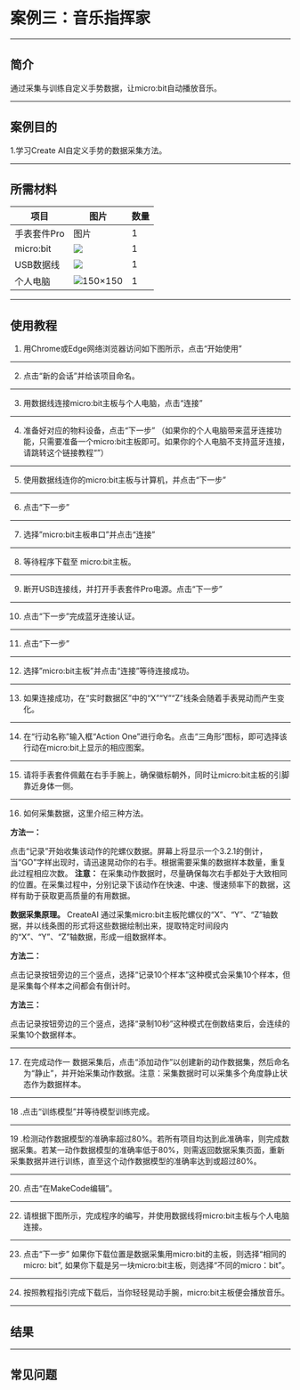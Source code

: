 # 案例三：音乐指挥家

___
## 简介 
通过采集与训练自定义手势数据，让micro:bit自动播放音乐。
___
## 案例目的

1.学习Create AI自定义手势的数据采集方法。
___
## 所需材料
|项目|图片|数量|
|--|--|--|
|手表套件Pro|图片|1|
|micro:bit|![](https://wiki-media-ef.oss-cn-hongkong.aliyuncs.com/docs/microbit/getting-started/microbit-jacdac-smartexploration-kit/images/microbit%20%E6%AD%A3(1).png)|1|
|USB数据线|![](https://wiki-media-ef.oss-cn-hongkong.aliyuncs.com/docs/microbit/getting-started/microbit-jacdac-smartexploration-kit/images/sensor/usb%20cable1.png)|1|
|个人电脑|![](microbit-smart-climate-kit-case-01-04.png (150×150))|1|
___
## 使用教程
1. 用Chrome或Edge网络浏览器访问[]()如下图所示，点击“开始使用”


___
2. 点击“新的会话”并给该项目命名。


___
3. 用数据线连接micro:bit主板与个人电脑，点击“连接”


___
4. 准备好对应的物料设备，点击“下一步”
（如果你的个人电脑带来蓝牙连接功能，只需要准备一个micro:bit主板即可。如果你的个人电脑不支持蓝牙连接，请跳转这个链接教程“”）


___
5. 使用数据线连你的micro:bit主板与计算机，并点击“下一步”


___
6. 点击“下一步”


___
7. 选择”micro:bit主板串口”并点击“连接”


___
8. 等待程序下载至 micro:bit主板。


___
9. 断开USB连接线，并打开手表套件Pro电源。点击“下一步”


___
10. 点击“下一步”完成蓝牙连接认证。


___
11. 点击“下一步”


___
12. 选择”micro:bit主板”并点击“连接”等待连接成功。


___
13. 如果连接成功，在“实时数据区”中的“X”“Y”“Z”线条会随着手表晃动而产生变化。


___
14. 在“行动名称”输入框“Action One”进行命名。点击“三角形”图标，即可选择该行动在micro:bit上显示的相应图案。



___
15. 请将手表套件佩戴在右手手腕上，确保徽标朝外，同时让micro:bit主板的引脚靠近身体一侧。


___
16. 如何采集数据，这里介绍三种方法。

**方法一：**

点击“记录”开始收集该动作的陀螺仪数据。屏幕上将显示一个3.2.1的倒计，当“GO”字样出现时，请迅速晃动你的右手。根据需要采集的数据样本数量，重复此过程相应次数。
**注意：** 在采集动作数据时，尽量确保每次右手都处于大致相同的位置。在采集过程中，分别记录下该动作在快速、中速、慢速频率下的数据，这样有助于获取更高质量的有用数据。


**数据采集原理。**
CreateAI 通过采集micro:bit主板陀螺仪的“X”、“Y”、“Z”轴数据，并以线条图的形式将这些数据绘制出来，提取特定时间段内的“X”、“Y”、“Z”轴数据，形成一组数据样本。

**方法二：**

点击记录按钮旁边的三个竖点，选择“记录10个样本”这种模式会采集10个样本，但是采集每个样本之间都会有倒计时。



**方法三：**

点击记录按钮旁边的三个竖点，选择“录制10秒”这种模式在倒数结束后，会连续的采集10个数据样本。


___
17. 在完成动作一 数据采集后，点击“添加动作”以创建新的动作数据集，然后命名为“静止”，并开始采集动作数据。注意：采集数据时可以采集多个角度静止状态作为数据样本。



___
18 .点击“训练模型”并等待模型训练完成。


___
19 .检测动作数据模型的准确率超过80%。若所有项目均达到此准确率，则完成数据采集。若某一动作数据模型的准确率低于80%，则需返回数据采集页面，重新采集数据并进行训练，直至这个动作数据模型的准确率达到或超过80%。

___
20. 点击“在MakeCode编辑”。


___
22. 请根据下图所示，完成程序的编写，并使用数据线将micro:bit主板与个人电脑连接。

___
23. 点击“下一步”
如果你下载位置是数据采集用micro:bit的主板，则选择“相同的micro: bit”, 如果你下载是另一块micro:bit主板，则选择“不同的micro：bit”。


___
24. 按照教程指引完成下载后，当你轻轻晃动手腕，micro:bit主板便会播放音乐。

---
## 结果



---
## 常见问题




